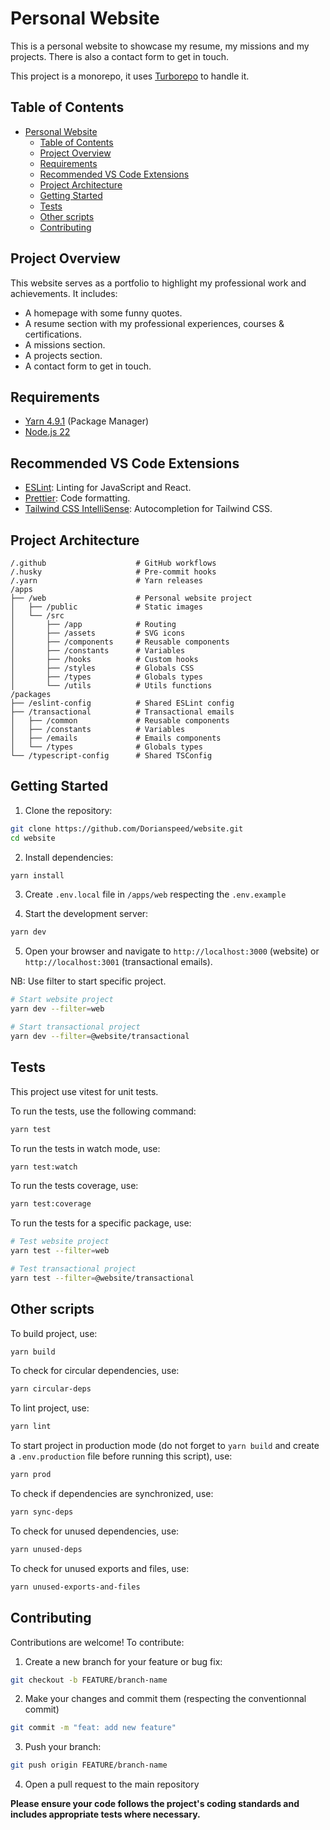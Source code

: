 # Personal Website

This is a personal website to showcase my resume, my missions and my projects. There is also a contact form to get in touch.

This project is a monorepo, it uses [Turborepo](https://turborepo.com/) to handle it.

## Table of Contents

- [Personal Website](#personal-website)
  - [Table of Contents](#table-of-contents)
  - [Project Overview](#project-overview)
  - [Requirements](#requirements)
  - [Recommended VS Code Extensions](#recommended-vs-code-extensions)
  - [Project Architecture](#project-architecture)
  - [Getting Started](#getting-started)
  - [Tests](#tests)
  - [Other scripts](#other-scripts)
  - [Contributing](#contributing)

## Project Overview

This website serves as a portfolio to highlight my professional work and achievements. It includes:

- A homepage with some funny quotes.
- A resume section with my professional experiences, courses & certifications.
- A missions section.
- A projects section.
- A contact form to get in touch.

## Requirements

- [Yarn 4.9.1](https://yarnpkg.com/) (Package Manager)
- [Node.js 22](https://nodejs.org/)

## Recommended VS Code Extensions

- [ESLint](https://marketplace.visualstudio.com/items?itemName=dbaeumer.vscode-eslint): Linting for JavaScript and React.
- [Prettier](https://marketplace.visualstudio.com/items?itemName=esbenp.prettier-vscode): Code formatting.
- [Tailwind CSS IntelliSense](https://marketplace.visualstudio.com/items?itemName=bradlc.vscode-tailwindcss): Autocompletion for Tailwind CSS.

## Project Architecture

```
/.github                    # GitHub workflows
/.husky                     # Pre-commit hooks
/.yarn                      # Yarn releases
/apps
├── /web                    # Personal website project
│   ├── /public             # Static images
│   └── /src
│       ├── /app            # Routing
│       ├── /assets         # SVG icons
│       ├── /components     # Reusable components
│       ├── /constants      # Variables
│       ├── /hooks          # Custom hooks
│       ├── /styles         # Globals CSS
│       ├── /types          # Globals types
│       └── /utils          # Utils functions
/packages
├── /eslint-config          # Shared ESLint config
├── /transactional          # Transactional emails
│   ├── /common             # Reusable components
│   ├── /constants          # Variables
│   ├── /emails             # Emails components
│   └── /types              # Globals types
└── /typescript-config      # Shared TSConfig
```

## Getting Started

1. Clone the repository:

```bash
git clone https://github.com/Dorianspeed/website.git
cd website
```

2. Install dependencies:

```bash
yarn install
```

3. Create `.env.local` file in `/apps/web` respecting the `.env.example`

4. Start the development server:

```bash
yarn dev
```

5. Open your browser and navigate to `http://localhost:3000` (website) or `http://localhost:3001` (transactional emails).

NB: Use filter to start specific project.

```bash
# Start website project
yarn dev --filter=web

# Start transactional project
yarn dev --filter=@website/transactional
```

## Tests

This project use vitest for unit tests.

To run the tests, use the following command:

```bash
yarn test
```

To run the tests in watch mode, use:

```bash
yarn test:watch
```

To run the tests coverage, use:

```bash
yarn test:coverage
```

To run the tests for a specific package, use:

```bash
# Test website project
yarn test --filter=web

# Test transactional project
yarn test --filter=@website/transactional
```

## Other scripts

To build project, use:

```bash
yarn build
```

To check for circular dependencies, use:

```bash
yarn circular-deps
```

To lint project, use:

```bash
yarn lint
```

To start project in production mode (do not forget to `yarn build` and create a `.env.production` file before running this script), use:

```bash
yarn prod
```

To check if dependencies are synchronized, use:

```bash
yarn sync-deps
```

To check for unused dependencies, use:

```bash
yarn unused-deps
```

To check for unused exports and files, use:

```bash
yarn unused-exports-and-files
```

## Contributing

Contributions are welcome! To contribute:

1. Create a new branch for your feature or bug fix:

```bash
git checkout -b FEATURE/branch-name
```

2. Make your changes and commit them (respecting the conventionnal commit)

```bash
git commit -m "feat: add new feature"
```

3. Push your branch:

```bash
git push origin FEATURE/branch-name
```

4. Open a pull request to the main repository

**Please ensure your code follows the project's coding standards and includes appropriate tests where necessary.**
